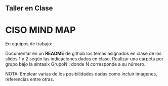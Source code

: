 ##  Taller en Clase
# CISO MIND  MAP

En equipos de trabajo:

Documentar en un  **README** de  github los temas asignados en clase de los slides 1 y 2 según las indicaciones dadas en clase. Realizar una carpeta por grupo bajo la sintasix GrupoN ; donde N  corresponde a su número. 

NOTA:  Emplear varias de los posibilidades dadas como incluir imágenes, referencias entre otras. 